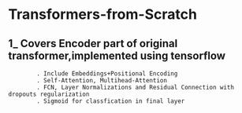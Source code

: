 # Transformers-from-Scratch
## 1_ Covers Encoder part of original transformer,implemented using tensorflow 
            . Include Embeddings+Positional Encoding 
            . Self-Attention, Multihead-Attention
            . FCN, Layer Normalizations and Residual Connection with dropouts regularization
            . Sigmoid for classfication in final layer
